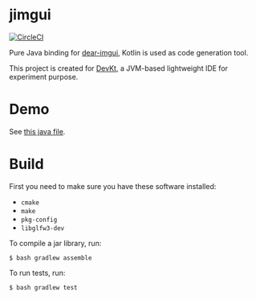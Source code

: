 # jimgui

[![CircleCI](https://circleci.com/gh/ice1000/jimgui.svg?style=svg)](https://circleci.com/gh/ice1000/jimgui)

Pure Java binding for [dear-imgui](https://github.com/ocornut/imgui), Kotlin is used as code generation tool.

This project is created for [DevKt](https://github.com/ice1000/dev-kt), a JVM-based lightweight IDE for experiment purpose.

# Demo

See [this java file](core/test/org/ice1000/jimgui/tests/Demo.java).

# Build

First you need to make sure you have these software installed:

+ `cmake`
+ `make`
+ `pkg-config`
+ `libglfw3-dev`

To compile a jar library, run:

```
$ bash gradlew assemble
```

To run tests, run:

```
$ bash gradlew test
```

